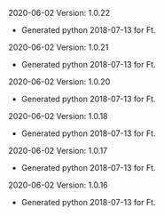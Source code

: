 2020-06-02 Version: 1.0.22
- Generated python 2018-07-13 for Ft.

2020-06-02 Version: 1.0.21
- Generated python 2018-07-13 for Ft.

2020-06-02 Version: 1.0.20
- Generated python 2018-07-13 for Ft.

2020-06-02 Version: 1.0.18
- Generated python 2018-07-13 for Ft.

2020-06-02 Version: 1.0.17
- Generated python 2018-07-13 for Ft.

2020-06-02 Version: 1.0.16
- Generated python 2018-07-13 for Ft.

